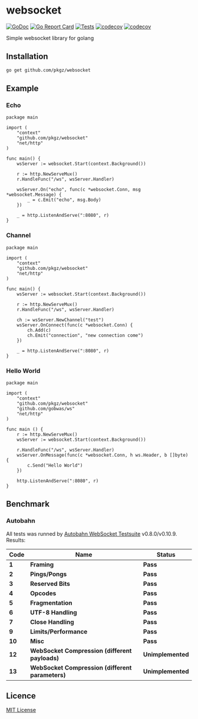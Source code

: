 # websocket

[![GoDoc](http://img.shields.io/badge/godoc-reference-blue.svg)](http://godoc.org/github.com/pkgz/websocket)
[![Go Report Card](https://goreportcard.com/badge/github.com/pkgz/websocket)](https://goreportcard.com/report/github.com/pkgz/websocket)
[![Tests](https://img.shields.io/github/workflow/status/pkgz/websocket/Code%20coverage)](https://github.com/pkgz/websocket/actions)
[![codecov](https://img.shields.io/codecov/c/gh/pkgz/websocket)](https://codecov.io/gh/pkgz/websocket)
[![codecov](https://codecov.io/gh/pkgz/websocket/branch/master/graph/badge.svg)](https://codecov.io/gh/pkgz/websocket)

Simple websocket library for golang

## Installation
```bash
go get github.com/pkgz/websocket
```

## Example
### Echo
```golang
package main

import (
	"context"
	"github.com/pkgz/websocket"
	"net/http"
)

func main() {
	wsServer := websocket.Start(context.Background())

	r := http.NewServeMux()
	r.HandleFunc("/ws", wsServer.Handler)

	wsServer.On("echo", func(c *websocket.Conn, msg *websocket.Message) {
		_ = c.Emit("echo", msg.Body)
	})

	_ = http.ListenAndServe(":8080", r)
}
```

### Channel
```golang
package main

import (
	"context"
	"github.com/pkgz/websocket"
	"net/http"
)

func main() {
	wsServer := websocket.Start(context.Background())

	r := http.NewServeMux()
	r.HandleFunc("/ws", wsServer.Handler)

	ch := wsServer.NewChannel("test")
	wsServer.OnConnect(func(c *websocket.Conn) {
		ch.Add(c)
		ch.Emit("connection", "new connection come")
	})

	_ = http.ListenAndServe(":8080", r)
}
```

### Hello World
```golang
package main

import (
	"context"
	"github.com/pkgz/websocket"
	"github.com/gobwas/ws"
	"net/http"
)

func main () {
	r := http.NewServeMux()
	wsServer := websocket.Start(context.Background())

	r.HandleFunc("/ws", wsServer.Handler)
	wsServer.OnMessage(func(c *websocket.Conn, h ws.Header, b []byte) {
		c.Send("Hello World")
	})

	http.ListenAndServe(":8080", r)
}
```

## Benchmark
### Autobahn
All tests was runned by [Autobahn WebSocket Testsuite](https://crossbar.io/autobahn/) v0.8.0/v0.10.9.
Results:

**Code** | **Name** | **Status**
--- | --- | ---
**1** | **Framing** | **Pass**
**2** | **Pings/Pongs** | **Pass**
**3** | **Reserved Bits** | **Pass**
**4** | **Opcodes** | **Pass**
**5** | **Fragmentation** | **Pass**
**6** | **UTF-8 Handling** | **Pass**
**7** | **Close Handling** | **Pass**
**9** | **Limits/Performance** | **Pass**
**10** | **Misc** | **Pass**
**12** | **WebSocket Compression (different payloads)** | **Unimplemented**
**13** | **WebSocket Compression (different parameters)** | **Unimplemented**

## Licence
[MIT License](https://github.com/pkgz/websocket/blob/master/LICENSE)
